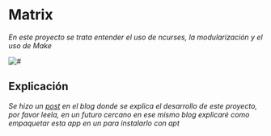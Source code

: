 # Matrix

_En este proyecto se trata entender el uso de ncurses, la modularización y el uso de Make_

<img src=/00.-Sources/matrix.gif alt="#"/>

## Explicación  

_Se hizo un [post]() en el blog donde se explica el desarrollo de este proyecto, por favor leela, en un futuro cercano en ese mismo blog explicaré como empaquetar esta app en un para instalarlo con apt_


